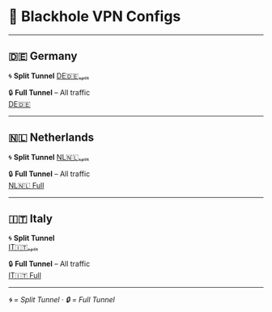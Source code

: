 # 🌌 Blackhole VPN Configs

---

## 🇩🇪 Germany

🌀 **Split Tunnel** 
[DE🇩🇪ₛₚₗᵢₜ](https://raw.githubusercontent.com/SHAMPOO-SIR-E-SEHAT/hehehe/refs/heads/main/Blackhole/DE%F0%9F%87%A9%F0%9F%87%AA%20%E2%82%9B%E2%82%9A%E2%82%97%E1%B5%A2%E2%82%9C.json#DE🇩🇪ₛₚₗᵢₜ)

🔒 **Full Tunnel** – All traffic  
[DE🇩🇪](https://raw.githubusercontent.com/SHAMPOO-SIR-E-SEHAT/hehehe/refs/heads/main/Blackhole/DE%F0%9F%87%A9%F0%9F%87%AA.json#DE🇩🇪)

---

## 🇳🇱 Netherlands

🌀 **Split Tunnel**
[NL🇳🇱ₛₚₗᵢₜ](https://raw.githubusercontent.com/SHAMPOO-SIR-E-SEHAT/hehehe/main/Blackhole/NL%F0%9F%87%B3%F0%9F%87%B1%E2%82%9B%E2%82%9A%E2%82%97%E1%B5%A2%E2%82%9C.json#NL🇳🇱ₛₚₗᵢₜ)

🔒 **Full Tunnel** – All traffic  
[NL🇳🇱 Full](https://raw.githubusercontent.com/SHAMPOO-SIR-E-SEHAT/hehehe/main/Blackhole/NL%F0%9F%87%B3%F0%9F%87%B1.json#NL🇳🇱Full)

---

## 🇮🇹 Italy

🌀 **Split Tunnel**  
[IT🇮🇹ₛₚₗᵢₜ](https://raw.githubusercontent.com/SHAMPOO-SIR-E-SEHAT/hehehe/main/Blackhole/IT%F0%9F%87%AE%F0%9F%87%B9%E2%82%9B%E2%82%9A%E2%82%97%E1%B5%A2%E2%82%9C.json#IT🇮🇹ₛₚₗᵢₜ)

🔒 **Full Tunnel** – All traffic  
[IT🇮🇹 Full](https://raw.githubusercontent.com/SHAMPOO-SIR-E-SEHAT/hehehe/main/Blackhole/IT%F0%9F%87%AE%F0%9F%87%B9.json#IT🇮🇹Full)

---

*🌀 = Split Tunnel · 🔒 = Full Tunnel*

